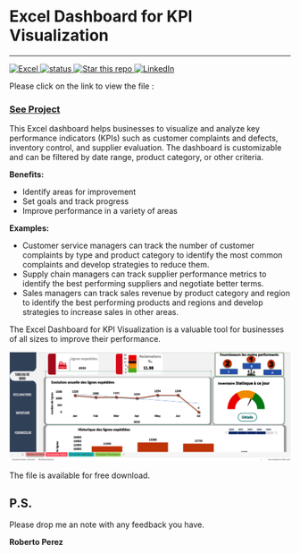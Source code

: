 # Excel Dashboard for KPI Visualization 
<a href="https://github.com/pejir">
<hr/>
<!DOCTYPE html>
<html>
<head>

</head>
<body>
  <a href="https://github.com/PeJiR/Excel/blob/main/KPI%20dashboard.%20-%20Editable.xlsb" target="_blank">
   <img src="https://img.shields.io/badge/excel-365-green"alt="Excel" />
    
  <a href="https://github.com/PeJiR/Excel" target="_blank">
   <img src="https://img.shields.io/pypi/status/ezibpy.svg?maxAge=60" alt="status" />
    
  <a href="https://github.com/PeJiR/Excel" target="_blank">
   <img src="https://img.shields.io/github/stars/pejir/excel.svg?style=social&label=Star&maxAge=60" alt="Star this repo" />
    
  <a href="https://www.linkedin.com/in/pejir/" target="_blank">
   <img src="https://img.shields.io/badge/LinkedIn-blue?style=flat&logo=linkedin&labelColor=blue" alt="LinkedIn" />

  
  </a>
</body>
</html>

Please click on the link to view the file :

 ### [See Project](https://github.com/PeJiR/Excel/blob/522ab992163bfec3d395231a177d3b21e8171e19/KPI%20dashboard.%20-%20Editable.xlsb) 
 
This Excel dashboard helps businesses to visualize and analyze key performance indicators (KPIs) such as customer complaints and defects, inventory control, and supplier evaluation. The dashboard is customizable and can be filtered by date range, product category, or other criteria.

**Benefits:**

- Identify areas for improvement
- Set goals and track progress
- Improve performance in a variety of areas

**Examples:**

- Customer service managers can track the number of customer complaints by type and product category to identify the most common complaints and develop strategies to reduce them.
- Supply chain managers can track supplier performance metrics to identify the best performing suppliers and negotiate better terms.
- Sales managers can track sales revenue by product category and region to identify the best performing products and regions and develop strategies to increase sales in other areas.

The Excel Dashboard for KPI Visualization is a valuable tool for businesses of all sizes to improve their performance.


 [<img src = "excel.png">](https://github.com/PeJiR/Excel/blob/522ab992163bfec3d395231a177d3b21e8171e19/KPI%20dashboard.%20-%20Editable.xlsb) 

The file is available for free download.

P.S.
------------

Please drop me an note with any feedback you have.

**Roberto Perez**
